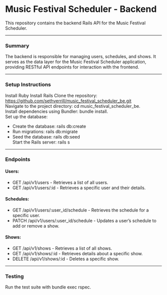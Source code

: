 # Music Festival Scheduler - Backend

This repository contains the backend Rails API for the Music Festival Scheduler.

---

### Summary

The backend is responsible for managing users, schedules, and shows. It serves as the data layer for the Music Festival Scheduler application, providing RESTful API endpoints for interaction with the frontend.

---

### Setup Instructions

Install Ruby
Install Rails
Clone the repository: https://github.com/sethverrill/music_festival_scheduler_be.git  
Navigate to the project directory: cd music_festival_scheduler_be.  
Install dependencies using Bundler: bundle install.  
Set up the database:  
- Create the database: rails db:create  
- Run migrations: rails db:migrate  
- Seed the database: rails db:seed  
Start the Rails server: rails s  

---

### Endpoints

#### Users:  
- GET /api/v1/users - Retrieves a list of all users.  
- GET /api/v1/users/:id - Retrieves a specific user and their details.  

#### Schedules:  
- GET /api/v1/users/:user_id/schedule - Retrieves the schedule for a specific user.  
- PATCH /api/v1/users/:user_id/schedule - Updates a user’s schedule to add or remove a show.  

#### Shows:  
- GET /api/v1/shows - Retrieves a list of all shows.  
- GET /api/v1/shows/:id - Retrieves details about a specific show.  
- DELETE /api/v1/shows/:id - Deletes a specific show.

---

### Testing

Run the test suite with bundle exec rspec.
